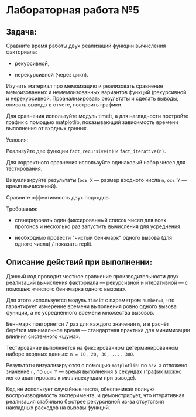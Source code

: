 # Лабораторная работа №5

Задача: 
-

Сравните время работы двух реализаций функции вычисления факториала:

- рекурсивной,

- нерекурсивной (через цикл).

Изучить материал про мемоизацию и реализовать сравнение мемоизованных и немемоизованных вариантов функций (рекурсивной и нерекурсивной. Проанализировать результаты и сделать выводы, описать выводы в отчете, построить графики.

Для сравнения используйте модуль timeit, а для наглядности постройте график с помощью matplotlib, показывающий зависимость времени выполнения от входных данных.


Условия:

Реализуйте две функции `fact_recursive(n)` и `fact_iterative(n)`.

Для корректного сравнения используйте одинаковый набор чисел для тестирования.

Визуализируйте результаты (`ось X` — размер входного числа `n`, `ось Y` — время вычислений).

Сравните эффективность двух подходов.

Требования: 

- сгенерировать один фиксированный список чисел для всех прогонов и несколько раз запустить вычисления для усреднения.

- необходимо провести "чистый бенчмарк" одного вызова (для одного числа) / показать replit. 


Описание действий при выполнении:
-

Данный код проводит честное сравнение производительности двух реализаций вычисления факториала — рекурсивной и итеративной — с помощью «чистого бенчмарка одного вызова». 

Для этого используется модуль `timeit` с параметром `number=1`, что гарантирует измерение времени выполнения ровно одного вызова функции, а не усреднённого времени множества вызовов.

Бенчмарк повторяется 7 раз для каждого значения `n`, и в расчёт берётся минимальное время — стандартная практика для минимизации влияния системного «шума». 

Тестирование выполняется на фиксированном детерминированном наборе входных данных: `n = 10, 20, 30, ..., 300`. 

Результаты визуализируются с помощью `matplotlib`: по `оси X` отложено значение `n`, по `оси Y` — время выполнения в секундах (график можно легко адаптировать к миллисекундам при выводе). 

Код не использует случайные числа, обеспечивая полную воспроизводимость эксперимента, и демонстрирует, что итеративная реализация стабильно быстрее рекурсивной из-за отсутствия накладных расходов на вызовы функций.
